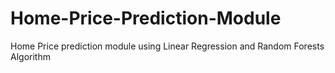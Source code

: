 # Home-Price-Prediction-Module
Home Price prediction module using Linear Regression and Random Forests Algorithm
